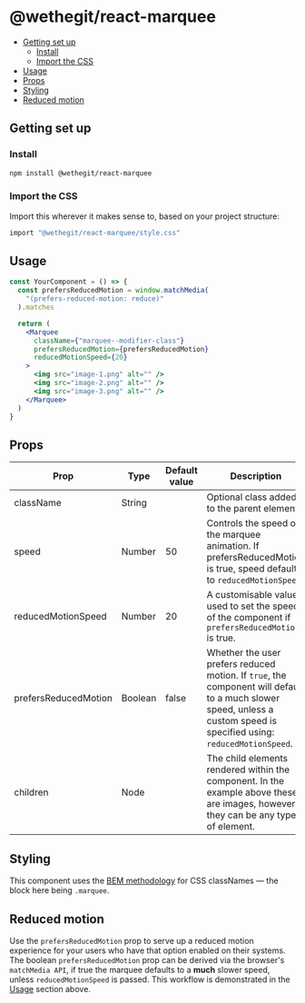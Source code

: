 # @wethegit/react-marquee

- [Getting set up](#getting-set-up)
  - [Install](#install)
  - [Import the CSS](#import-the-css)
- [Usage](#usage)
- [Props](#props)
- [Styling](#styling)
- [Reduced motion](#reduced-motion)

## Getting set up

### Install

```bash
npm install @wethegit/react-marquee
```

### Import the CSS

Import this wherever it makes sense to, based on your project structure:

```bash
import "@wethegit/react-marquee/style.css"
```

## Usage

```jsx
const YourComponent = () => {
  const prefersReducedMotion = window.matchMedia(
    "(prefers-reduced-motion: reduce)"
  ).matches

  return (
    <Marquee
      className={"marquee--modifier-class"}
      prefersReducedMotion={prefersReducedMotion}
      reducedMotionSpeed={20}
    >
      <img src="image-1.png" alt="" />
      <img src="image-2.png" alt="" />
      <img src="image-3.png" alt="" />
    </Marquee>
  )
}
```

## Props

| Prop                 | Type    | Default value | Description                                                                                                                                                            |
| -------------------- | ------- | ------------- | ---------------------------------------------------------------------------------------------------------------------------------------------------------------------- |
| className            | String  |               | Optional class added to the parent element.                                                                                                                            |
| speed                | Number  | 50            | Controls the speed of the marquee animation. If prefersReducedMotion is true, speed defaults to `reducedMotionSpeed`.                                                  |
| reducedMotionSpeed   | Number  | 20            | A customisable value used to set the speed of the component if `prefersReducedMotion` is true.                                                                         |
| prefersReducedMotion | Boolean | false         | Whether the user prefers reduced motion. If `true`, the component will default to a much slower speed, unless a custom speed is specified using: `reducedMotionSpeed`. |
| children             | Node    |               | The child elements rendered within the component. In the example above these are images, however they can be any type of element.                                      |

## Styling

This component uses the [BEM methodology](https://getbem.com/) for CSS classNames — the block here being `.marquee`.

## Reduced motion

Use the `prefersReducedMotion` prop to serve up a reduced motion experience for your users who have that option enabled on their systems. The boolean `prefersReducedMotion` prop can be derived via the browser's `matchMedia API`, if true the marquee defaults to a **much** slower speed, unless `reducedMotionSpeed` is passed. This workflow is demonstrated in the [Usage](#usage) section above.
